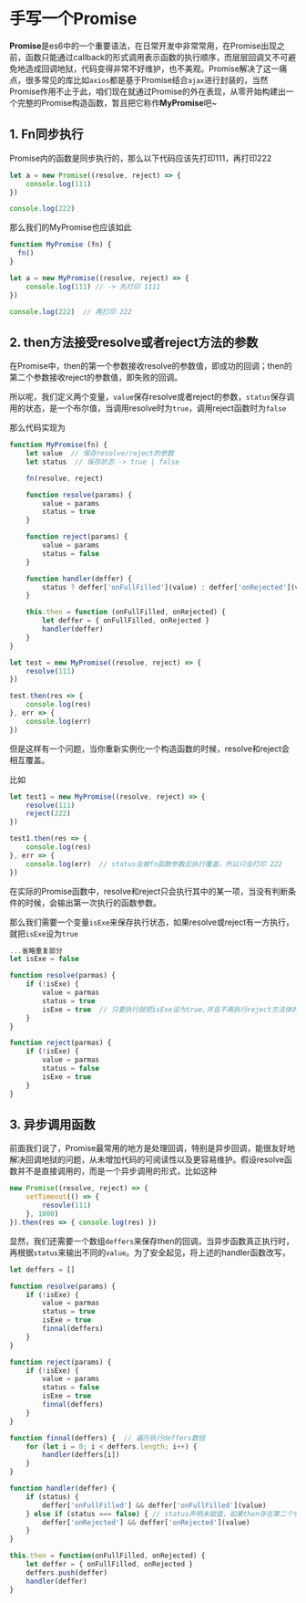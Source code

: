 # 手写一个Promise 

**Promise**是es6中的一个重要语法，在日常开发中非常常用，在Promise出现之前，函数只能通过callback的形式调用表示函数的执行顺序，而层层回调又不可避免地造成回调地狱，代码变得非常不好维护，也不美观。Promise解决了这一痛点，很多常见的库比如`axios`都是基于Promise结合`ajax`进行封装的，当然Promise作用不止于此，咱们现在就通过Promise的外在表现，从零开始构建出一个完整的Promise构造函数，暂且把它称作**MyPromise**吧~

## 1. Fn同步执行

Promise内的函数是同步执行的，那么以下代码应该先打印111，再打印222

```js
let a = new Promise((resolve, reject) => {
    console.log(111)  
})

console.log(222)
```

那么我们的MyPromise也应该如此

```js
function MyPromise (fn) {
  fn()
}

let a = new MyPromise((resolve, reject) => {
    console.log(111) // -> 先打印 1111
})

console.log(222)  // 再打印 222
```

## 2. then方法接受resolve或者reject方法的参数

在Promise中，then的第一个参数接收resolve的参数值，即成功的回调；then的第二个参数接收reject的参数值，即失败的回调。

所以呢，我们定义两个变量，`value`保存resolve或者reject的参数，`status`保存调用的状态，是一个布尔值，当调用resolve时为`true`，调用reject函数时为`false`

那么代码实现为

```js
function MyPromise(fn) {
    let value  // 保存resolve/reject的参数
    let status  // 保存状态 -> true | false

    fn(resolve, reject)

    function resolve(params) {
        value = params
        status = true
    }

    function reject(params) {
        value = params
        status = false
    }

    function handler(deffer) {
        status ? deffer['onFullFilled'](value) : deffer['onRejected'](value)
    }

    this.then = function (onFullFilled, onRejected) {
        let deffer = { onFullFilled, onRejected }
        handler(deffer)
    }
}

let test = new MyPromise((resolve, reject) => {
    resolve(111)
})

test.then(res => {
    console.log(res)
}, err => {
    console.log(err)
})
```

但是这样有一个问题，当你重新实例化一个构造函数的时候，resolve和reject会相互覆盖。

比如

```js
let test1 = new MyPromise((resolve, reject) => {
	resolve(111)
	reject(222)
})

test1.then(res => {
    console.log(res)
}, err => {
    console.log(err)  // status会被fn函数参数后执行覆盖，所以只会打印 222
})
```

在实际的Promise函数中，resolve和reject只会执行其中的某一项，当没有判断条件的时候，会输出第一次执行的函数参数。

那么我们需要一个变量`isExe`来保存执行状态，如果resolve或reject有一方执行，就把`isExe`设为`true`

```js
...省略重复部分
let isExe = false

function resolve(parmas) {
    if (!isExe) {
        value = parmas
        status = true
        isExe = true  // 只要执行就把isExe设为true,并且不再执行reject方法体的内容
    }
}

function reject(parmas) {
    if (!isExe) {
        value = parmas
        status = false
        isExe = true
    }
}
```

## 3. 异步调用函数

前面我们说了，Promise最常用的地方是处理回调，特别是异步回调，能很友好地解决回调地狱的问题，从未增加代码的可阅读性以及更容易维护。假设resolve函数并不是直接调用的，而是一个异步调用的形式，比如这种

```js
new Promise((resolve, reject) => {
    setTimeout(() => {
        resovle(111)
    }, 1000)
}).then(res => { console.log(res) })
```

显然，我们还需要一个数组`deffers`来保存then的回调，当异步函数真正执行时，再根据`status`来输出不同的`value`。为了安全起见，将上述的handler函数改写，

```js
let deffers = []

function resolve(params) {
    if (!isExe) {
        value = parmas
        status = true
        isExe = true
        finnal(deffers)
    }
}

function reject(params) {
    if (!isExe) {
        value = params
        status = false
        isExe = true
        finnal(deffers)  
    }
}

function finnal(deffers) {  // 遍历执行deffers数组
    for (let i = 0; i < deffers.length; i++) {
        handler(deffers[i])
    }
}

function handler(deffer) {
    if (status) {
        deffer['onFullFilled'] && deffer['onFullFilled'](value)
    } else if (status === false) { // status声明未赋值，如果then存在第二个参数，那么会执行输出undefined，此处增加判断条件可避免这种情况
        deffer['onRejected'] && deffer['onRejected'](value)
    }
}

this.then = function(onFullFilled, onRejected) {
    let deffer = { onFullFilled, onRejected }
    deffers.push(deffer)
    handler(deffer)
}
```

